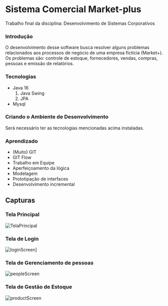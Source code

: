 # Sistema Comercial Market-plus
Trabalho final da disciplina: Desenvolvimento de Sistemas Corporativos

### Introdução
O desenvolvimento desse software busca resolver alguns problemas relacionados aos processos de negócio de uma empresa fictícia (Market+). Os problemas são:  controle de estoque, fornecedores, vendas, compras, pessoas e emissão de relatórios.
### Tecnologias
- Java 16
	1. Java Swing
	2. JPA
- Mysql

### Criando o Ambiente de Desenvolvimento
Será necessário ter as tecnologias mencionadas acima instaladas.

### Aprendizado
- (Muito) GIT
- GIT Flow
- Trabalho em Equipe
- Aperfeiçoamento da lógica
- Modelagem
- Prototipação de interfaces
- Desenvolvimento incremental

## Capturas
### Tela Principal
![TelaPrincipal](homeScreen.png "TelaPrincipal")
### Tela de Login
![loginScreen](loginScreen.png "loginScreen")]
### Tela de Gerenciamento de pessoas
![peopleScreen](peopleScreen.png "peopleScreen")
### Tela de Gestão de Estoque
![productScreen](productScreen.png "productScreen")
